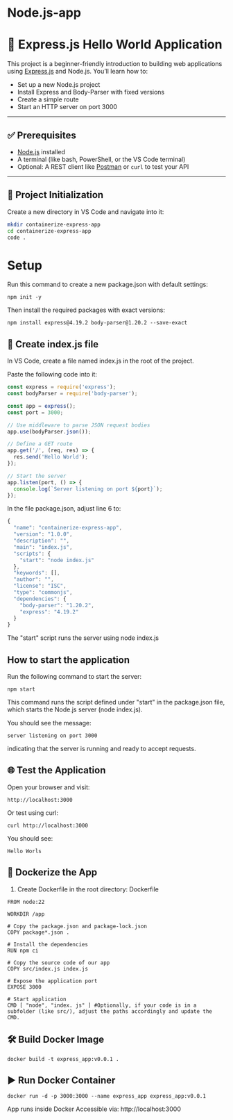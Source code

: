 # Node.js-app
# 🚀 Express.js Hello World Application

This project is a beginner-friendly introduction to building web applications using [Express.js](https://expressjs.com/) and Node.js. You’ll learn how to:

- Set up a new Node.js project
- Install Express and Body-Parser with fixed versions
- Create a simple route
- Start an HTTP server on port 3000

---

## ✅ Prerequisites

- [Node.js](https://nodejs.org/) installed
- A terminal (like bash, PowerShell, or the VS Code terminal)
- Optional: A REST client like [Postman](https://www.postman.com/) or `curl` to test your API

---

## 📁 Project Initialization

Create a new directory in VS Code and navigate into it:

```bash
mkdir containerize-express-app
cd containerize-express-app
code .
```


# Setup
Run this command to create a new package.json with default settings:

```
npm init -y
```
Then install the required packages with exact versions:

```
npm install express@4.19.2 body-parser@1.20.2 --save-exact
```

## 📝 Create index.js file
In VS Code, create a file named index.js in the root of the project.

Paste the following code into it:
```js
const express = require('express');
const bodyParser = require('body-parser');

const app = express();
const port = 3000;

// Use middleware to parse JSON request bodies
app.use(bodyParser.json());

// Define a GET route
app.get('/', (req, res) => {
  res.send('Hello World');
});

// Start the server
app.listen(port, () => {
  console.log(`Server listening on port ${port}`);
});
```



In the file package.json, adjust line 6 to:

```js
{
  "name": "containerize-express-app",
  "version": "1.0.0",
  "description": "",
  "main": "index.js",
  "scripts": {
    "start": "node index.js" 
  },
  "keywords": [],
  "author": "",
  "license": "ISC",
  "type": "commonjs",
  "dependencies": {
    "body-parser": "1.20.2",
    "express": "4.19.2"
  }
}

```
The "start" script runs the server using node index.js 
## How to start the application
Run the following command to start the server:

```
npm start
```
This command runs the script defined under "start" in the package.json file, which starts the Node.js server (node index.js).

You should see the message:
```
server listening on port 3000
```

indicating that the server is running and ready to accept requests.

## 🌐 Test the Application
Open your browser and visit:

```
http://localhost:3000
```

Or test using curl:
```
curl http://localhost:3000
```
You should see:

```
Hello Worls

```




## 🐳 Dockerize the App
1. Create Dockerfile in the root directory:
Dockerfile

```
FROM node:22

WORKDIR /app

# Copy the package.json and package-lock.json
COPY package*.json .

# Install the dependencies
RUN npm ci

# Copy the source code of our app
COPY src/index.js index.js

# Expose the application port
EXPOSE 3000

# Start application
CMD [ "node", "index. js" ] #Optionally, if your code is in a subfolder (like src/), adjust the paths accordingly and update the CMD.
```

## 🛠️ Build Docker Image
```
docker build -t express_app:v0.0.1 .
```
## ▶️ Run Docker Container

```
docker run -d -p 3000:3000 --name express_app express_app:v0.0.1
```
App runs inside Docker
Accessible via: http://localhost:3000



